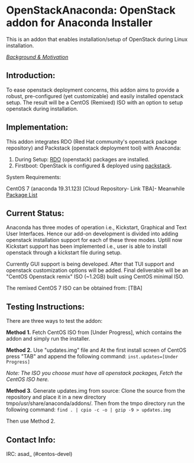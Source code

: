 # OpenStackAnaconda: OpenStack addon for Anaconda Installer

This is an addon that enables installation/setup of OpenStack during Linux installation.

[*Background & Motivation*](http://seven.centos.org/2015/07/cloud-in-a-box-centos-openstack-remix/)

## Introduction:

To ease openstack deployment concerns, this addon aims to provide a robust, pre-configured (yet customizable) and easily installed openstack setup. The result will be a CentOS (Remixed) ISO
with an option to setup openstack during installation. 

## Implementation:

This addon integrates RDO (Red Hat community's openstack package repository) and Packstack (openstack deployment tool) with Anaconda:

1. During Setup: [RDO](https://www.rdoproject.org/Main_Page) (openstack) packages are installed.
2. Firstboot: OpenStack is configured & deployed using [packstack](https://wiki.openstack.org/wiki/Packstack).

System Requirements:

CentOS 7 (anaconda 19.31.123)
[Cloud Repository- Link TBA]- Meanwhile [Package List](../master/PackageList.md)


## Current Status:

Anaconda has three modes of operation i.e., Kickstart, Graphical and Text User Interfaces. Hence our add-on development is divided into adding openstack installation support for each of these three modes. 
Uptill now Kickstart support has been implemented i.e., user is able to install openstack through a kickstart file during setup.

Currently GUI support is being developed. After that TUI support and openstack customization options will be added.
Final deliverable will be an "CentOS Openstack remix" ISO (~1.2GB) built using CentOS minimal ISO.

The remixed CentOS 7 ISO can be obtained from: [TBA]


## Testing Instructions:
There are three ways to test the addon:

**Method 1.** Fetch CentOS ISO from [Under Progress], which contains the addon and simply run the installer.

**Method 2.** Use "updates.img" file and At the first install screen of CentOS press "TAB" and append the following command: `inst.updates=[Under Progress]`

*Note: The ISO you choose must have all openstack packages, Fetch the CentOS ISO here.*

**Method 3**. Generate updates.img from source: Clone the source from the repository and place it in a new directory tmpo/usr/share/anaconda/addons/. Then from the tmpo directory run the following command:
`find . | cpio -c -o | gzip -9 > updates.img`

Then use Method 2.
 
## Contact Info:
IRC: asad_ (#centos-devel)

 

 
